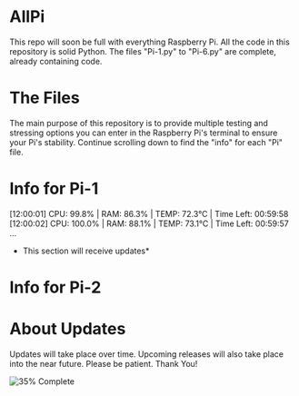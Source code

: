 # AllPi
This repo will soon be full with everything Raspberry Pi.
All the code in this repository is solid Python.
The files "Pi-1.py" to "Pi-6.py" are complete, already containing code.

# The Files

The main purpose of this repository is to provide multiple testing and stressing
options you can enter in the Raspberry Pi's terminal to ensure your Pi's stability.
Continue scrolling down to find the "info" for each "Pi" file.

# Info for Pi-1

[12:00:01] CPU: 99.8% | RAM: 86.3% | TEMP: 72.3°C | Time Left: 00:59:58
[12:00:02] CPU: 100.0% | RAM: 88.1% | TEMP: 73.1°C | Time Left: 00:59:57
...

* This section will receive updates*
# Info for Pi-2


# About Updates

Updates will take place over time.
Upcoming releases will also 
take place into the near future.
Please be patient. Thank You!

![35% Complete](https://img.shields.io/badge/Progress-35%25-darkred)
